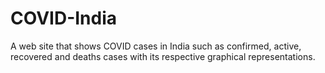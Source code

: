 # COVID-India
A web site that shows COVID cases in India  such as confirmed, active, recovered and deaths cases with its respective graphical representations.
